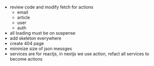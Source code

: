 - review code and modify fetch for actions
    - email
    - article
    - user
    - auth
- all loading must be on suspense
- add skeleton everywhere
- create 404 page
- minimize size of json messges
- services are for reactjs, in nextjs we use action, refact all services to become actions